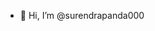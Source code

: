 - 👋 Hi, I’m @surendrapanda000


<!---
surendrapanda000/surendrapanda000 is a ✨ special ✨ repository because its `README.md` (this file) appears on your GitHub profile.
You can click the Preview link to take a look at your changes.
--->
